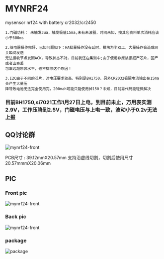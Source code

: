 # MYNRF24
mysensor nrf24 with battery cr2032/cr2450 

```
1.门磁功耗： 未触发3ua，触发极值15ma,未有未波器，时间未知，按其它资料单次消耗应该小于500ms

2.继电器操作完好，已知问题如下：HA批量操作没有延时，模块为半双工，大量操作会造成网关瞬间发送
无法接收节点发回ACK，导致状态不对，目前我还在集测中;由于使用非原装挪威产芯片，国产或者山寨丢
包率远超原装水平，也不排除这个原因！

3.I2C由于不同的芯片，对电压要求较高，特别是BH1750，另外CR2032极限电流输出在15ma会产生大量压
降导致电池无法完全使用完，200mah可能只能使用掉150？未知，目前靠代码能轻微解决

```
### 目前BH1750,si7021工作1月27日上电，到目前未止，万用表实测2.9V，工作压降到2.5V，门磁电压与上电一致，波动小于0.2v无法上报

## QQ讨论群

![mynrf24-front](https://github.com/huexpub/MYNRF24/blob/master/doc/Mysenso-QQ.png)

PCB尺寸 : 39.12mmX20.57mm 支持沿虚线切割，切割后使用尺寸20.57mmmX20.06mm

## PIC
### Front pic

![mynrf24-front](https://github.com/huexpub/MYNRF24/blob/master/doc/front.png)


### Back pic

![mynrf24-front](https://github.com/huexpub/MYNRF24/blob/master/doc/back.png)

### package 

![package](https://github.com/huexpub/MYNRF24/blob/master/doc/package.jpg)
